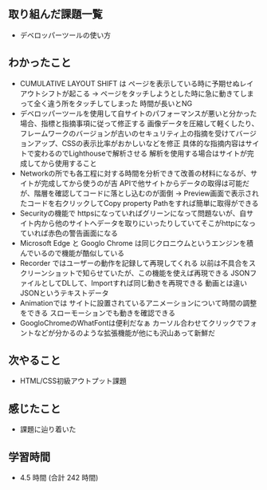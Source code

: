 ## 取り組んだ課題一覧
- デベロッパーツールの使い方
## わかったこと
- CUMULATIVE LAYOUT SHIFT は ページを表示している時に予期せぬレイアウトシフトが起こる → ページをタッチしようとした時に急に動きてしまって全く違う所をタッチしてしまった 時間が長いとNG
- デベロッパーツールを使用して自サイトのパフォーマンスが悪いと分かった場合、指標と指摘事項に従って修正する
  画像データを圧縮して軽くしたり、フレームワークのバージョンが古いのセキュリティ上の指摘を受けてバージョンアップ、CSSの表示比率がおかしいなどを修正 具体的な指摘内容はサイトで変わるのでLighthouseで解析させる
  解析を使用する場合はサイトが完成してから使用すること
- Networkの所でも各工程に対する時間を分析できて改善の材料になるが、サイトが完成してから使うのが吉
  APIで他サイトからデータの取得は可能だが、階層を確認してコードに落とし込むのが面倒 → Preview画面で表示されたコードを右クリックしてCopy property Pathをすれば簡単に取得ができる
- Securityの機能で httpsになっていればグリーンになって問題ないが、自サイト内から他のサイトへデータを取りにいったりしていてそこがhttpになっていれば赤色の警告画面になる
- Microsoft Edge と Googlo Chrome は同じクロニウムというエンジンを積んでいるので機能が酷似している
- Recorder ではユーザーの動作を記録して再現してくれる 以前は不具合をスクリーンショットで知らせていたが、この機能を使えば再現できる JSONファイルとしてDLして、Importすれば同じ動きを再現できる 動画とは違いJSONというテキストデータ
- Animationでは サイトに設置されているアニメーションについて時間の調整をできる スローモーションでも動きを確認できる
- GoogloChromeのWhatFontは便利だなぁ カーソル合わせてクリックでフォントなどが分かるのような拡張機能が他にも沢山あって新鮮だ
## 次やること
- HTML/CSS初級アウトプット課題
## 感じたこと
- 課題に辿り着いた
## 学習時間
- 4.5 時間 (合計 242 時間)
